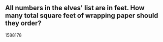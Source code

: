 ## All numbers in the elves' list are in feet. How many total square feet of wrapping paper should they order?
1588178